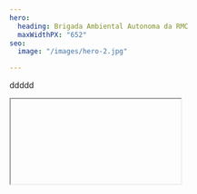 ```yaml
---
hero:
  heading: Brigada Ambiental Autonoma da RMC
  maxWidthPX: "652"
seo:
  image: "/images/hero-2.jpg"

---
```

ddddd
<!-- iframe.snippet -->
<div class="embed-responsive embed-responsive-16by9">
<iframe class="embed-responsive-item" src="" allowfullscreen></iframe>
</div>